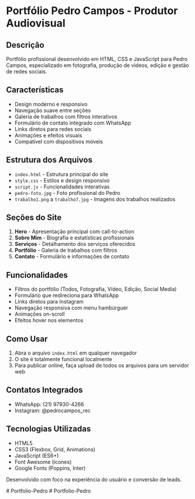 # Portfólio Pedro Campos - Produtor Audiovisual

## Descrição
Portfólio profissional desenvolvido em HTML, CSS e JavaScript para Pedro Campos, especializado em fotografia, produção de vídeos, edição e gestão de redes sociais.

## Características
- Design moderno e responsivo
- Navegação suave entre seções
- Galeria de trabalhos com filtros interativos
- Formulário de contato integrado com WhatsApp
- Links diretos para redes sociais
- Animações e efeitos visuais
- Compatível com dispositivos móveis

## Estrutura dos Arquivos
- `index.html` - Estrutura principal do site
- `style.css` - Estilos e design responsivo
- `script.js` - Funcionalidades interativas
- `pedro-foto.jpg` - Foto profissional do Pedro
- `trabalho1.png` a `trabalho7.jpg` - Imagens dos trabalhos realizados

## Seções do Site
1. **Hero** - Apresentação principal com call-to-action
2. **Sobre Mim** - Biografia e estatísticas profissionais
3. **Serviços** - Detalhamento dos serviços oferecidos
4. **Portfólio** - Galeria de trabalhos com filtros
5. **Contato** - Formulário e informações de contato

## Funcionalidades
- Filtros do portfólio (Todos, Fotografia, Vídeo, Edição, Social Media)
- Formulário que redireciona para WhatsApp
- Links diretos para Instagram
- Navegação responsiva com menu hambúrguer
- Animações on-scroll
- Efeitos hover nos elementos

## Como Usar
1. Abra o arquivo `index.html` em qualquer navegador
2. O site é totalmente funcional localmente
3. Para publicar online, faça upload de todos os arquivos para um servidor web

## Contatos Integrados
- WhatsApp: (21) 97930-4266
- Instagram: @pedrocampos_rec

## Tecnologias Utilizadas
- HTML5
- CSS3 (Flexbox, Grid, Animations)
- JavaScript (ES6+)
- Font Awesome (ícones)
- Google Fonts (Poppins, Inter)

Desenvolvido com foco na experiência do usuário e conversão de leads.

#   P o r t f o l i o - P e d r o  
 #   P o r t f o l i o - P e d r o  
 